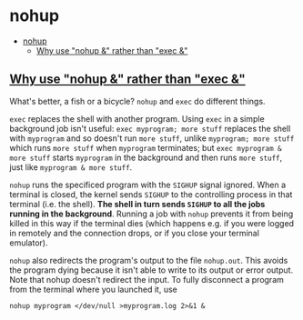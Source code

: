 # nohup

- [nohup](#nohup)
  - [Why use "nohup &" rather than "exec &"](#why-use-nohup--rather-than-exec-)

## [Why use "nohup &" rather than "exec &"](https://unix.stackexchange.com/questions/137759/why-use-nohup-rather-than-exec)

What's better, a fish or a bicycle? `nohup` and `exec` do different things.

`exec` replaces the shell with another program. Using `exec` in a simple background job isn't useful: `exec myprogram; more stuff` replaces the shell with `myprogram` and so doesn't run `more stuff`, unlike `myprogram; more stuff` which runs `more stuff` when `myprogram` terminates; but `exec myprogram & more stuff` starts `myprogram` in the background and then runs `more stuff`, just like `myprogram & more stuff`.

`nohup` runs the specificed program with the `SIGHUP` signal ignored. When a terminal is closed, the kernel sends `SIGHUP` to the controlling process in that terminal (i.e. the shell). **The shell in turn sends `SIGHUP` to all the jobs running in the background**. Running a job with `nohup` prevents it from being killed in this way if the terminal dies (which happens e.g. if you were logged in remotely and the connection drops, or if you close your terminal emulator).

`nohup` also redirects the program's output to the file `nohup.out`. This avoids the program dying because it isn't able to write to its output or error output. Note that nohup doesn't redirect the input. To fully disconnect a program from the terminal where you launched it, use

    nohup myprogram </dev/null >myprogram.log 2>&1 &
